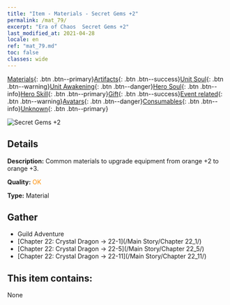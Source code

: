 ```yaml
---
title: "Item - Materials - Secret Gems +2"
permalink: /mat_79/
excerpt: "Era of Chaos  Secret Gems +2"
last_modified_at: 2021-04-28
locale: en
ref: "mat_79.md"
toc: false
classes: wide
---
```

 [Materials](/Items/){: .btn .btn--primary}[Artifacts](/Items/Artifacts/){: .btn .btn--success}[Unit Soul](/Items/UnitSoul/){: .btn .btn--warning}[Unit Awakening](/Items/UnitAwakening/){: .btn .btn--danger}[Hero Soul](/Items/HeroSoul/){: .btn .btn--info}[Hero Skill](/Items/HeroSkill/){: .btn .btn--primary}[Gift](/Items/Gift/){: .btn .btn--success}[Event related](/Items/Events/){: .btn .btn--warning}[Avatars](/Items/Avatars/){: .btn .btn--danger}[Consumables](/Items/Consumables/){: .btn .btn--info}[Unknown](/Items/Unknown/){: .btn .btn--primary}

 ![Secret Gems +2](/images/t/i_cailiao_baoshi3.png)

## Details
 **Description:** Common materials to upgrade equipment from orange +2 to orange +3.

 **Quality:** <span style="color: #FF8C00">OK</span>

 **Type:** Material

## Gather

*    Guild Adventure 
*    [Chapter 22: Crystal Dragon -> 22-1](/Main Story/Chapter 22_1/) 
*    [Chapter 22: Crystal Dragon -> 22-5](/Main Story/Chapter 22_5/) 
*    [Chapter 22: Crystal Dragon -> 22-11](/Main Story/Chapter 22_11/) 

## This item contains:

  None

